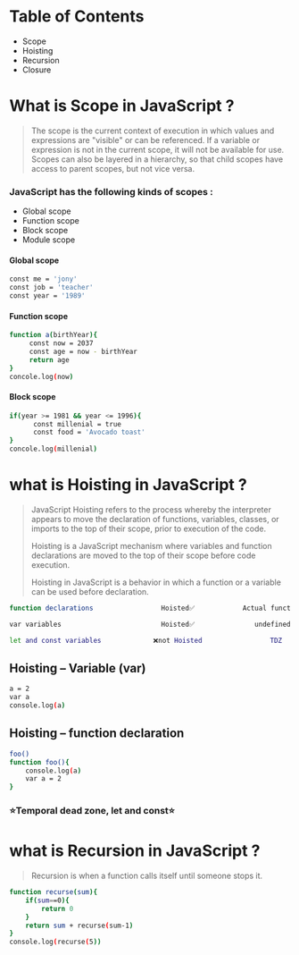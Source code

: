 # Table of Contents
- Scope
- Hoisting
- Recursion
- Closure


# What is Scope in JavaScript ?
> The scope is the current context of execution in which values and expressions
> are "visible" or can be referenced. If a variable or expression is not in the current
> scope, it will not be available for use. Scopes can also be layered in a hierarchy, 
> so that child scopes have access to parent scopes, but not vice versa.


### JavaScript has the following kinds of scopes :
-  Global scope
-  Function scope
-  Block scope
-  Module scope


#### Global scope 
```sh
const me = 'jony'
const job = 'teacher'
const year = '1989'
```


#### Function scope
```sh
function a(birthYear){
     const now = 2037
     const age = now - birthYear
     return age  
}
concole.log(now)
```


#### Block scope
```sh
if(year >= 1981 && year <= 1996){
      const millenial = true
      const food = 'Avocado toast'
}
concole.log(millenial)
```


# what is Hoisting in JavaScript ?

> JavaScript Hoisting refers to the process whereby the interpreter appears to move the declaration of functions,
> variables, classes, or imports to the top of their scope, prior to execution of the code.
>
> 
> Hoisting is a JavaScript mechanism where variables and function 
> declarations are moved to the top of their scope before code 
> execution.
>
> 
> Hoisting in JavaScript is a behavior in which a function or a variable 
> can be used before declaration.


```sh
function declarations                 Hoisted✅            Actual function           block scope

var variables                         Hoisted✅               undefined               Function

let and const variables             ❌not Hoisted                 TDZ                    Block
```



## Hoisting – Variable (var) 
```sh
a = 2
var a
console.log(a)
```


## Hoisting – function declaration
```sh
foo()
function foo(){
    console.log(a)
    var a = 2
}
```


### ⭐️Temporal dead zone, let and const⭐️



# what is Recursion in JavaScript ?
> Recursion is when a function calls itself until someone stops it.
```sh
function recurse(sum){
    if(sum==0){
        return 0
    }
    return sum + recurse(sum-1)
}
console.log(recurse(5))
```
